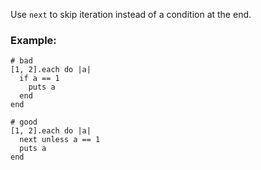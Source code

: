 Use `next` to skip iteration instead of a condition at the end.

### Example:
    # bad
    [1, 2].each do |a|
      if a == 1
        puts a
      end
    end

    # good
    [1, 2].each do |a|
      next unless a == 1
      puts a
    end